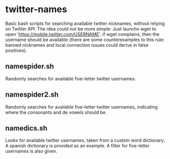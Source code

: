 # twitter-names
Basic bash scripts for searching available twitter nicknames, without relying on Twitter API. 
The idea could not be more simple: Just launchs wget to open 'https://mobile.twitter.com/USERNAME', 
if wget complains, then the username should be available (there are some counterexamples to this rule: 
banned nicknames and local connection issues could derive in false positives).

## namespider.sh
Randomly searches for available five-letter twitter usernames.

## namespider2.sh
Randomly searches for available five-letter twitter usernames, indicating where the consonants and de vowels should be.

## namedics.sh
Looks for available twitter usernames, taken from a custom word dictionary. A spanish dictionary is provided as an example.
A filter for five-letter usernames is also given.
